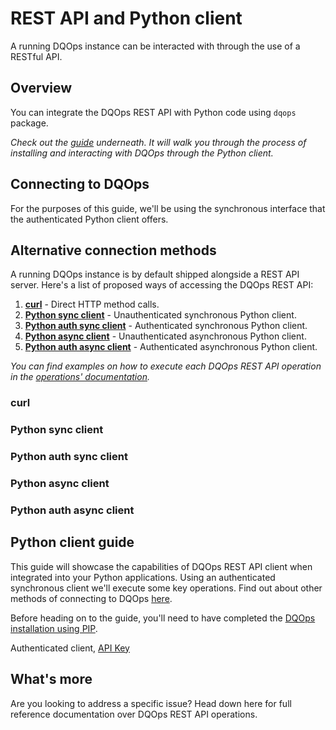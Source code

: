 # REST API and Python client

A running DQOps instance can be interacted with through the use of a RESTful API.


## Overview

You can integrate the DQOps REST API with Python code using `dqops` package.

*Check out the [guide](#python-client-guide) underneath. It will walk you through the process of installing and interacting with DQOps through the Python client.*


## Connecting to DQOps

For the purposes of this guide, we'll be using the synchronous interface that the authenticated Python client offers.



## Alternative connection methods

A running DQOps instance is by default shipped alongside a REST API server.
Here's a list of proposed ways of accessing the DQOps REST API:

1. [**curl**](#curl) - Direct HTTP method calls.
2. [**Python sync client**](#python-sync-client) - Unauthenticated synchronous Python client.
3. [**Python auth sync client**](#python-auth-sync-client) - Authenticated synchronous Python client.
4. [**Python async client**](#python-async-client) - Unauthenticated asynchronous Python client.
5. [**Python auth async client**](#python-auth-async-client) - Authenticated asynchronous Python client.

*You can find examples on how to execute each DQOps REST API operation in the [operations' documentation](./operations/index.md).*

<!-- INCLUDE CLIENT_CONNECTING -->

### **curl**
### **Python sync client**
### **Python auth sync client**
### **Python async client**
### **Python auth async client**

## Python client guide

This guide will showcase the capabilities of DQOps REST API client when integrated into your Python applications.
Using an authenticated synchronous client we'll execute some key operations. Find out about other methods of connecting to DQOps [here](#connecting-to-dqops).

Before heading on to the guide, you'll need to have completed the [DQOps installation using PIP](../working-with-dqo/installation/install-dqo-using-pip.md).

Authenticated client, [API Key]()

<!-- INCLUDE CLIENT_GUIDE -->

## What's more

Are you looking to address a specific issue? Head down here for full reference documentation over DQOps REST API operations.

<!-- INCLUDE CLIENT_INDEX -->
